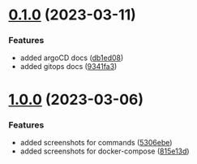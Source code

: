 # [0.1.0](https://github.com/Ananya2001-an/DevOps/compare/v1.0.0...v0.1.0) (2023-03-11)


### Features

* added argoCD docs ([db1ed08](https://github.com/Ananya2001-an/DevOps/commit/db1ed082e42599e59f5ec88f6ca702ddb2dd1a8d))
* added gitops docs ([9341fa3](https://github.com/Ananya2001-an/DevOps/commit/9341fa3edb7218f0aa392195d08f959c4fdd70b6))



# [1.0.0](https://github.com/Ananya2001-an/DevOps/compare/5306ebebbb6ed0f915378e5da5f396cc767b1b3f...v1.0.0) (2023-03-06)


### Features

* added screenshots for commands ([5306ebe](https://github.com/Ananya2001-an/DevOps/commit/5306ebebbb6ed0f915378e5da5f396cc767b1b3f))
* added screenshots for docker-compose ([815e13d](https://github.com/Ananya2001-an/DevOps/commit/815e13df3da109d18e86d5119e0b71a192878649))



